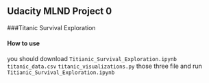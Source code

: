 ## Udacity MLND Project 0
###Titanic Survival Exploration

#### How to use

you should download `Titianic_Survival_Exploration.ipynb`
`titanic_data.csv` `titanic_visualizations.py` those three file 
and run `Titianic_Survival_Exploration.ipynb`